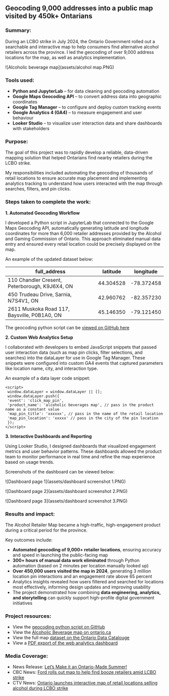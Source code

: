 ## Geocoding 9,000 addresses into a public map visited by 450k+ Ontarians

### Summary:

During an LCBO strike in July 2024, the Ontario Government rolled out a searchable and interactive map to help consumers find alternative alcohol retailers across the province. I led the geocoding of over 9,000 address locations for the map, as well as analytics implementation.

![Alcoholic beverage map](assets/alcohol map.PNG)

### Tools used:

- **Python and JupyterLab** – for data cleaning and geocoding automation
- **Google Maps Geocoding API** – to convert address data into geographic coordinates
- **Google Tag Manager** – to configure and deploy custom tracking events
- **Google Analytics 4 (GA4)** – to measure engagement and user behaviour
- **Looker Studio** – to visualize user interaction data and share dashboards with stakeholders

### Purpose:

The goal of this project was to rapidly develop a reliable, data-driven mapping solution that helped Ontarians find nearby retailers during the LCBO strike. 

My responsibilities included automating the geocoding of thousands of retail locations to ensure accurate map placement and implementing analytics tracking to understand how users interacted with the map through searches, filters, and pin clicks.

### Steps taken to complete the work:

**1. Automated Geocoding Workflow**

I developed a Python script in JupyterLab that connected to the Google Maps Geocoding API, automatically generating latitude and longitude coordinates for more than 6,000 retailer addresses provided by the Alcohol and Gaming Commission of Ontario. This approach eliminated manual data entry and ensured every retail location could be precisely displayed on the map. 

An example of the updated dataset below:

| full_address | latitude | longitude |
| -------- | ------- | ------- |
| 110 Chandler Cresent, Peterborough, K9J6X4, ON | 44.304528 | -78.372458 |
| 450 Trudeau Drive, Sarnia, N7S4V1, ON | 42.960762 | -82.357230 |
| 2611 Muskoka Road 117, Baysville, P0B1A0, ON | 45.146350 | -79.121450 |

The geocoding python script can be [viewed on GitHub here](https://github.com/justinduckett/google-maps-geocoding-script)

**2. Custom Web Analytics Setup**

I collaborated with developers to embed JavaScript snippets that passed user interaction data (such as map pin clicks, filter selections, and searches) into the dataLayer for use in Google Tag Manager. These snippets were configured into custom GA4 events that captured parameters like location name, city, and interaction type.

An example of a data layer code snippet:

```
<script>
 window.dataLayer = window.dataLayer || [];
 window.dataLayer.push({
 'event': 'click_map_pin',
 'product_name': 'alcoholic beverages map', // pass in the product name as a constant value
 'map_pin_title': 'xxxxxx', // pass in the name of the retail location
 'map_pin_location': 'xxxxx' // pass in the city of the pin location
 });
</script>
```

**3. Interactive Dashboards and Reporting**

Using Looker Studio, I designed dashboards that visualized engagement metrics and user behavior patterns. These dashboards allowed the product team to monitor performance in real time and refine the map experience based on usage trends.

Screenshots of the dashboard can be viewed below:

![Dashboard page 1](assets/dashboard screenshot 1.PNG)

![Dashboard page 2](assets/dashboard screenshot 2.PNG)

![Dashboard page 3](assets/dashboard screenshot 3.PNG)
### Results and impact:

The Alcohol Retailer Map became a high-traffic, high-engagement product during a critical period for the province.

Key outcomes include:

- **Automated geocoding of 9,000+ retailer locations**, ensuring accuracy and speed in launching the public-facing map
- **300+ hours of manual data work eliminated** through Python automation (based on 2 minutes per location manually looked up)
- **Over 450,000 users visited the map in 2024**, generating 3 million location pin interactions and an engagement rate above 65 percent
- Analytics insights revealed how users filtered and searched for locations most effectively, informing design updates and improving usability
- The project demonstrated how combining **data engineering, analytics, and storytelling** can quickly support high-profile digital government initiatives

### Project resources:

- View the [geocoding python script on GitHub](https://github.com/justinduckett/google-maps-geocoding-script)
- View the [Alcoholic Beverage map on ontario.ca](https://www.ontario.ca/page/where-buy-alcoholic-beverages)
- View the full map [dataset on the Ontario Data Catalouge](https://data.ontario.ca/dataset/alcohol-sales-in-retail-stores)
- View a <a href="{{ '/assets/alcohol map dashboard.pdf' | relative_url }}" target="_blank" rel="noopener noreferrer">
  PDF export of the web analytics dashboard
</a>


### Media Coverage:

- News Release: [Let’s Make it an Ontario-Made Summer!](https://news.ontario.ca/en/release/1004813/lets-make-it-an-ontario-made-summer)
- CBC News: [Ford rolls out map to help find booze retailers amid LCBO strike](https://www.cbc.ca/news/canada/toronto/online-map-alcohol-sales-ontario-lcbo-strike-1.7257144)
- CTV News: [Ontario launches interactive map of retail locations selling alcohol during LCBO strike](https://www.ctvnews.ca/toronto/article/new-map-shows-2300-ontario-locations-where-you-can-still-buy-alcohol-during-lcbo-strike/)
